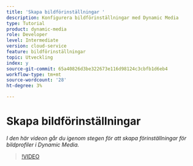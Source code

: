 ```yaml
---
title: 'Skapa bildförinställningar '
description: Konfigurera bildförinställningar med Dynamic Media
type: Tutorial
product: dynamic-media
role: Developer
level: Intermediate
version: cloud-service
feature: bildförinställningar
topic: Utveckling
index: y
source-git-commit: 65a40826d3be322673e116d98124c3cbfb1d6eb4
workflow-type: tm+mt
source-wordcount: '28'
ht-degree: 3%

---
```


# Skapa bildförinställningar

*I den här videon går du igenom stegen för att skapa förinställningar för bildprofiler i Dynamic Media.*

>[!VIDEO](https://video.tv.adobe.com/v/335459?quality=9&learn=on)
